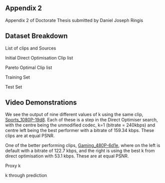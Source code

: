 ## Appendix 2

Appendix 2 of Doctorate Thesis submitted by Daniel Joseph Ringis

## Dataset Breakdown

List of clips and Sources

Initial Direct Optimisation Clip list

Pareto Optimal Clip list

Training Set

Test Set

## Video Demonstrations

We see the output of nine different values of k using the same clip, [Sports_1080P-19d8](https://raw.githubusercontent.com/ringisd/Appendix2/main/3x3.mp4). Each of these is a step in the Direct Optimiser search, with the centre being the unmodified codec, k=1 (bitrate = 240kbps) and centre left being the best performer with a bitrate of 159.34 kbps. These clips are at equal PSNR. 

One of the better performing clips, [Gaming_480P-6d1e](https://raw.githubusercontent.com/ringisd/Appendix2/main/Great.mp4), where on the left is default with a bitrate of 122.7 kbps, and the right is using the best k from direct optimisation with 53.1 kbps. These are at equal PSNR.

Proxy k

k through prediction


